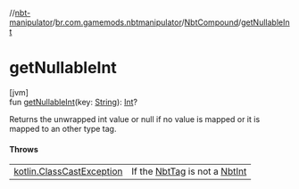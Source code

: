 //[nbt-manipulator](../../../index.md)/[br.com.gamemods.nbtmanipulator](../index.md)/[NbtCompound](index.md)/[getNullableInt](get-nullable-int.md)

# getNullableInt

[jvm]\
fun [getNullableInt](get-nullable-int.md)(key: [String](https://kotlinlang.org/api/latest/jvm/stdlib/kotlin/-string/index.html)): [Int](https://kotlinlang.org/api/latest/jvm/stdlib/kotlin/-int/index.html)?

Returns the unwrapped int value or null if no value is mapped or it is mapped to an other type tag.

#### Throws

| | |
|---|---|
| [kotlin.ClassCastException](https://kotlinlang.org/api/latest/jvm/stdlib/kotlin/-class-cast-exception/index.html) | If the [NbtTag](../-nbt-tag/index.md) is not a [NbtInt](../-nbt-int/index.md) |
